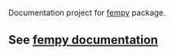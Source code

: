 Documentation project for [fempy](http://github.com/mrkwjc/fempy) package. 

## See [fempy documentation](https://fempy.org)
